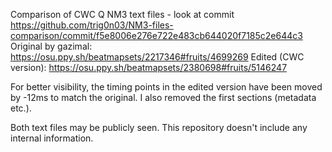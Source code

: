 Comparison of CWC Q NM3 text files - look at commit https://github.com/trig0n03/NM3-files-comparison/commit/f5e8006e276e722e483cb644020f7185c2e644c3
Original by gazimal: https://osu.ppy.sh/beatmapsets/2217346#fruits/4699269
Edited (CWC version): https://osu.ppy.sh/beatmapsets/2380698#fruits/5146247

For better visibility, the timing points in the edited version have been moved by -12ms to match the original. I also removed the first sections (metadata etc.).

Both text files may be publicly seen. This repository doesn't include any internal information.
